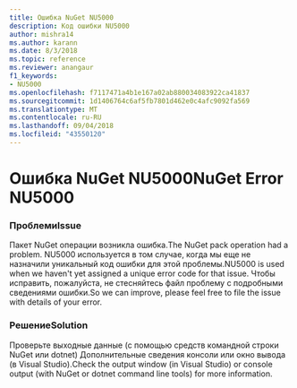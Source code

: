 ```yaml
---
title: Ошибка NuGet NU5000
description: Код ошибки NU5000
author: mishra14
ms.author: karann
ms.date: 8/3/2018
ms.topic: reference
ms.reviewer: anangaur
f1_keywords:
- NU5000
ms.openlocfilehash: f7117471a4b1e167a02ab880034083922ca41837
ms.sourcegitcommit: 1d1406764c6af5fb7801d462e0c4afc9092fa569
ms.translationtype: MT
ms.contentlocale: ru-RU
ms.lasthandoff: 09/04/2018
ms.locfileid: "43550120"
---
```

# <a name="nuget-error-nu5000"></a><span data-ttu-id="e29eb-103">Ошибка NuGet NU5000</span><span class="sxs-lookup"><span data-stu-id="e29eb-103">NuGet Error NU5000</span></span>

### <a name="issue"></a><span data-ttu-id="e29eb-104">Проблеми</span><span class="sxs-lookup"><span data-stu-id="e29eb-104">Issue</span></span>

<span data-ttu-id="e29eb-105">Пакет NuGet операции возникла ошибка.</span><span class="sxs-lookup"><span data-stu-id="e29eb-105">The NuGet pack operation had a problem.</span></span> <span data-ttu-id="e29eb-106">NU5000 используется в том случае, когда мы еще не назначили уникальный код ошибки для этой проблемы.</span><span class="sxs-lookup"><span data-stu-id="e29eb-106">NU5000 is used when we haven't yet assigned a unique error code for that issue.</span></span> <span data-ttu-id="e29eb-107">Чтобы исправить, пожалуйста, не стесняйтесь файл проблему с подробными сведениями ошибки.</span><span class="sxs-lookup"><span data-stu-id="e29eb-107">So we can improve, please feel free to file the issue with details of your error.</span></span>


### <a name="solution"></a><span data-ttu-id="e29eb-108">Решение</span><span class="sxs-lookup"><span data-stu-id="e29eb-108">Solution</span></span>

<span data-ttu-id="e29eb-109">Проверьте выходные данные (с помощью средств командной строки NuGet или dotnet) Дополнительные сведения консоли или окно вывода (в Visual Studio).</span><span class="sxs-lookup"><span data-stu-id="e29eb-109">Check the output window (in Visual Studio) or console output (with NuGet or dotnet command line tools) for more information.</span></span>


